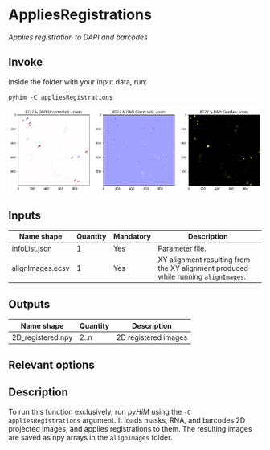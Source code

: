 # AppliesRegistrations
*Applies registration to DAPI and barcodes*

## Invoke
Inside the folder with your input data, run:
```shell
pyhim -C appliesRegistrations
```

![registration](../../../_static/from_tuto/registration.png)

## Inputs

|Name shape|Quantity|Mandatory|Description|
|---|---|---|---|
|infoList.json|1|Yes|Parameter file.|
|alignImages.ecsv|1|Yes|XY alignment resulting from the XY alignment produced while running `alignImages`.|

## Outputs
|Name shape|Quantity|Description|
|---|---|---|
|2D_registered.npy|2..n|2D registered images|

## Relevant options

## Description
To run this function exclusively, run *pyHiM* using the ``` -C appliesRegistrations ``` argument. It loads masks, RNA, and barcodes 2D projected images, and applies registrations to them. The resulting images are saved as npy arrays in the ```alignImages``` folder.  

